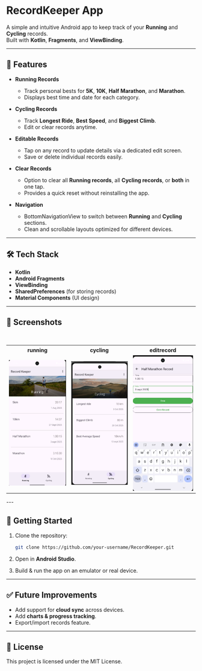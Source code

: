# RecordKeeper App  

A simple and intuitive Android app to keep track of your **Running** and **Cycling** records.  
Built with **Kotlin**, **Fragments**, and **ViewBinding**.  

---

## 📱 Features  

- **Running Records**  
  - Track personal bests for **5K**, **10K**, **Half Marathon**, and **Marathon**.  
  - Displays best time and date for each category.  

- **Cycling Records**  
  - Track **Longest Ride**, **Best Speed**, and **Biggest Climb**.  
  - Edit or clear records anytime.  

- **Editable Records**  
  - Tap on any record to update details via a dedicated edit screen.  
  - Save or delete individual records easily.  

- **Clear Records**  
  - Option to clear all **Running records**, all **Cycling records**, or **both** in one tap.  
  - Provides a quick reset without reinstalling the app.  

- **Navigation**  
  - BottomNavigationView to switch between **Running** and **Cycling** sections.  
  - Clean and scrollable layouts optimized for different devices.  

---

## 🛠️ Tech Stack  
- **Kotlin**  
- **Android Fragments**  
- **ViewBinding**  
- **SharedPreferences** (for storing records)  
- **Material Components** (UI design)  

---

## 📸 Screenshots  
![]()
![]()
![]()

<table>
  <tr>
    <th>running</th>
    <th>cycling</th>
    <th>editrecord</th>
  </tr>
  <tr>
    <td><img src="screenshots/running.png" width="250"></td>
    <td><img src="screenshots/cycling.png" width="250"></td>
    <td><img src="screenshots/editrecord.png" width="250"></td>
  </tr>
</table>
---

## 🚀 Getting Started  

1. Clone the repository:  
   ```bash
   git clone https://github.com/your-username/RecordKeeper.git

2. Open in **Android Studio**.

3. Build & run the app on an emulator or real device.

---

## ✅ Future Improvements

* Add support for **cloud sync** across devices.
* Add **charts & progress tracking**.
* Export/import records feature.

---

## 📄 License

This project is licensed under the MIT License.
